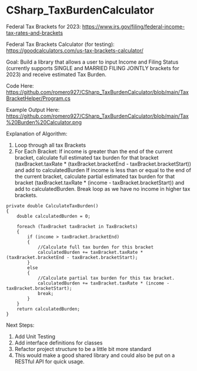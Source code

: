 # CSharp_TaxBurdenCalculator

Federal Tax Brackets for 2023: https://www.irs.gov/filing/federal-income-tax-rates-and-brackets

Federal Tax Brackets Calculator (for testing): https://goodcalculators.com/us-tax-brackets-calculator/

Goal: Build a library that allows a user to input Income and Filing Status (currently supports SINGLE and MARRIED FILING JOINTLY brackets for 2023) and receive estimated Tax Burden.

Code Here: https://github.com/romero927/CSharp_TaxBurdenCalculator/blob/main/TaxBracketHelper/Program.cs

Example Output Here: https://github.com/romero927/CSharp_TaxBurdenCalculator/blob/main/Tax%20Burden%20Calculator.png

Explanation of Algorithm:

1. Loop through all tax Brackets
2. For Each Bracket:
  If income is greater than the end of the current bracket, calculate full estimated tax burden for that bracket (taxBracket.taxRate * (taxBracket.bracketEnd - taxBracket.bracketStart)) and add to calculatedBurden
  If income is less than or equal to the end of the current bracket, calculate partial estimated tax burden for that bracket (taxBracket.taxRate * (income - taxBracket.bracketStart)) and add to calculatedBurden. Break loop  as we have no income in higher tax brackets.

```
private double CalculateTaxBurden()
{
    double calculatedBurden = 0;

    foreach (TaxBracket taxBracket in TaxBrackets)
    {
        if (income > taxBracket.bracketEnd)
        {
            //Calculate full tax burden for this bracket
            calculatedBurden += taxBracket.taxRate * (taxBracket.bracketEnd - taxBracket.bracketStart);
        }
        else
        {
            //Calculate partial tax burden for this tax bracket.
            calculatedBurden += taxBracket.taxRate * (income - taxBracket.bracketStart);
            break;
        }
    }
    return calculatedBurden;
}
```
Next Steps:
1. Add Unit Testing
2. Add interface definitions for classes
3. Refactor project structure to be a little bit more standard
4. This would make a good shared library and could also be put on a RESTful API for quick usage.
